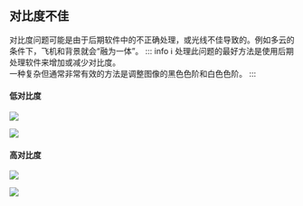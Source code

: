 ## 对比度不佳
对比度问题可能是由于后期软件中的不正确处理，或光线不佳导致的。例如多云的条件下，飞机和背景就会“融为一体”。
::: info :information_source:
处理此问题的最好方法是使用后期处理软件来增加或减少对比度。<br>一种复杂但通常非常有效的方法是调整图像的黑色色阶和白色色阶。
:::
#### 低对比度
![](https://source.cdn.794td.cn/TOGA/guideline/image024.jpg)

![](https://source.cdn.794td.cn/TOGA/guideline/image025.jpg)

#### 高对比度
![](https://source.cdn.794td.cn/TOGA/guideline/image026.jpg)

![](https://source.cdn.794td.cn/TOGA/guideline/image027.jpg)


